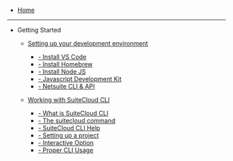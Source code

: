 - [Home](/)

<hr />

- Getting Started

    - [Setting up your development environment](/getting-started/setting-up-your-environment.md#top)
        - [- Install VS Code](/getting-started/setting-up-your-environment.md#vs-code)
        - [- Install Homebrew](/getting-started/setting-up-your-environment.md#homebrew)
        - [- Install Node JS](/getting-started/setting-up-your-environment.md#node-js)
        - [- Javascript Development Kit](/getting-started/setting-up-your-environment.md#jdk)
        - [- Netsuite CLI & API](/getting-started/setting-up-your-environment.md#netsuite-cli)

    - [Working with SuiteCloud CLI](/getting-started/working-with-suitecloud-cli.md#top)
        - [- What is SuiteCloud CLI](/getting-started/working-with-suitecloud-cli.md#what-is-cli)
        - [- The suitecloud command](/getting-started/working-with-suitecloud-cli.md#suitecloud-command)
        - [- SuiteCloud CLI Help](/getting-started/working-with-suitecloud-cli.md#help)
        - [- Setting up a project](/getting-started/working-with-suitecloud-cli.md#project)
        - [- Interactive Option](/getting-started/working-with-suitecloud-cli.md#interactive)
        - [- Proper CLI Usage](/getting-started/working-with-suitecloud-cli.md#proper-usage)
